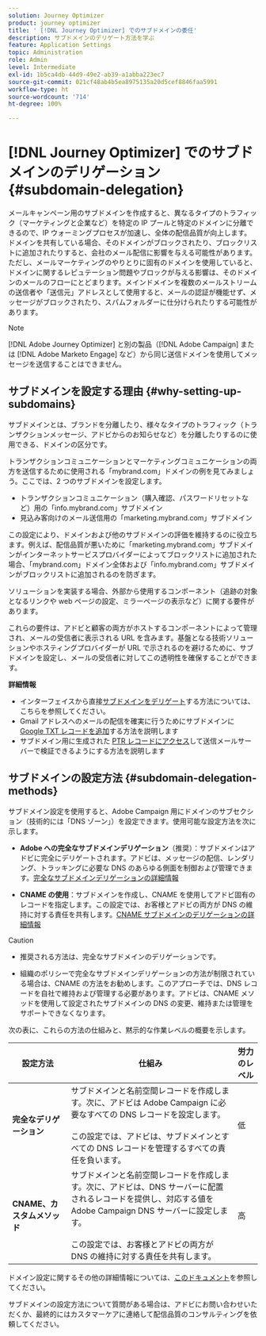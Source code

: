```yaml
---
solution: Journey Optimizer
product: journey optimizer
title: ' [!DNL Journey Optimizer] でのサブドメインの委任'
description: サブドメインのデリゲート方法を学ぶ
feature: Application Settings
topic: Administration
role: Admin
level: Intermediate
exl-id: 1b5ca4db-44d9-49e2-ab39-a1abba223ec7
source-git-commit: 021cf48ab4b5ea8975135a20d5cef8846faa5991
workflow-type: ht
source-wordcount: '714'
ht-degree: 100%

---
```


# [!DNL Journey Optimizer] でのサブドメインのデリゲーション {#subdomain-delegation}

メールキャンペーン用のサブドメインを作成すると、異なるタイプのトラフィック（マーケティングと企業など）を特定の IP プールと特定のドメインに分離できるので、IP ウォーミングプロセスが加速し、全体の配信品質が向上します。ドメインを共有している場合、そのドメインがブロックされたり、ブロックリストに追加されたりすると、会社のメール配信に影響を与える可能性があります。ただし、メールマーケティングのやりとりに固有のドメインを使用していると、ドメインに関するレピュテーション問題やブロックが与える影響は、そのドメインのメールのフローにとどまります。メインドメインを複数のメールストリームの送信者や「送信元」アドレスとして使用すると、メールの認証が機能せず、メッセージがブロックされたり、スパムフォルダーに仕分けられたりする可能性があります。

>[!NOTE]
>
>[!DNL Adobe Journey Optimizer] と別の製品（[!DNL Adobe Campaign] または [!DNL Adobe Marketo Engage] など）から同じ送信ドメインを使用してメッセージを送信することはできません。

## サブドメインを設定する理由 {#why-setting-up-subdomains}

サブドメインとは、ブランドを分離したり、様々なタイプのトラフィック（トランザクションメッセージ、アドビからのお知らせなど）を分離したりするのに使用できる、ドメインの区分です。

トランザクションコミュニケーションとマーケティングコミュニケーションの両方を送信するために使用される「mybrand.com」ドメインの例を見てみましょう。ここでは、2 つのサブドメインを設定します。

* トランザクションコミュニケーション（購入確認、パスワードリセットなど）用の「info.mybrand.com」サブドメイン
* 見込み客向けのメール送信用の「marketing.mybrand.com」サブドメイン

この設定により、ドメインおよび他のサブドメインの評価を維持するのに役立ちます。例えば、配信品質が悪いために「marketing.mybrand.com」サブドメインがインターネットサービスプロバイダーによってブロックリストに追加された場合、「mybrand.com」ドメイン全体および「info.mybrand.com」サブドメインがブロックリストに追加されるのを防ぎます。

ソリューションを実装する場合、外部から使用するコンポーネント（追跡の対象となるリンクや web ページの設定、ミラーページの表示など）に関する要件があります。

これらの要件は、アドビと顧客の両方がホストするコンポーネントによって管理され、メールの受信者に表示される URL を含みます。基盤となる技術ソリューションやホスティングプロバイダーが URL で示されるのを避けるために、サブドメインを設定し、メールの受信者に対してこの透明性を確保することができます。

**詳細情報**

* インターフェイスから直接[サブドメインをデリゲート](delegate-subdomain.md)する方法については、こちらを参照してください。
* Gmail アドレスへのメールの配信を確実に行うためにサブドメインに [Google TXT レコードを追加](google-txt.md)する方法を説明します
* サブドメイン用に生成された [PTR レコードにアクセス](ptr-records.md)して送信メールサーバーで検証できるようにする方法を説明します

## サブドメインの設定方法 {#subdomain-delegation-methods}

サブドメイン設定を使用すると、Adobe Campaign 用にドメインのサブセクション（技術的には「DNS ゾーン」）を設定できます。使用可能な設定方法を次に示します。

* **Adobe への完全なサブドメインデリゲーション**（推奨）：サブドメインはアドビに完全にデリゲートされます。アドビは、メッセージの配信、レンダリング、トラッキングに必要な DNS のあらゆる側面を制御および管理できます。[完全なサブドメインデリゲーションの詳細情報](delegate-subdomain.md#full-subdomain-delegation)

* **CNAME の使用**：サブドメインを作成し、CNAME を使用してアドビ固有のレコードを指定します。この設定では、お客様とアドビの両方が DNS の維持に対する責任を共有します。[CNAME サブドメインのデリゲーションの詳細情報](delegate-subdomain.md#cname-subdomain-delegation)

>[!CAUTION]
>
>* 推奨される方法は、完全なサブドメインのデリゲーションです。
>
>* 組織のポリシーで完全なサブドメインデリゲーションの方法が制限されている場合は、CNAME の方法をお勧めします。このアプローチでは、DNS レコードを自社で維持および管理する必要があります。アドビは、CNAME メソッドを使用して設定されたサブドメインの DNS の変更、維持または管理をサポートできなくなります。


次の表に、これらの方法の仕組みと、黙示的な作業レベルの概要を示します。

| 設定方法 | 仕組み | 労力のレベル |
|---|---|---|
| **完全なデリゲーション** | サブドメインと名前空間レコードを作成します。次に、アドビは Adobe Campaign に必要なすべての DNS レコードを設定します。<br/><br/>この設定では、アドビは、サブドメインとすべての DNS レコードを管理するすべての責任を負います。 | 低 |
| **CNAME、カスタムメソッド** | サブドメインと名前空間レコードを作成します。次に、アドビは、DNS サーバーに配置されるレコードを提供し、対応する値を Adobe Campaign DNS サーバーに設定します。<br/><br/>この設定では、お客様とアドビの両方が DNS の維持に対する責任を共有します。 | 高 |

ドメイン設定に関するその他の詳細情報については、[このドキュメント](https://experienceleague.adobe.com/docs/deliverability-learn/deliverability-best-practice-guide/additional-resources/product-specific-resources/campaign/ac-domain-name-setup.html?lang=ja)を参照してください。

サブドメインの設定方法について質問がある場合は、アドビにお問い合わせいただくか、最終的にはカスタマーケアに連絡して配信品質のコンサルティングを依頼してください。
